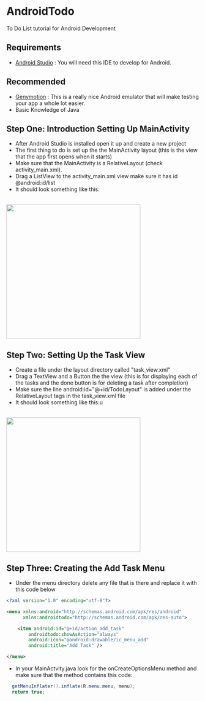 # AndroidTodo
To Do List tutorial for Android Development
## Requirements
- [Android Studio](https://developer.android.com/sdk/index.html) : You will need this IDE to develop for Android.

## Recommended
- [Genymotion](https://www.genymotion.com) : This is a really nice Android emulator that will make testing your app a whole lot easier.
- Basic Knowledge of Java

## Step One: Introduction Setting Up MainActivity
- After Android Studio is installed open it up and create a new project
- The first thing to do is set up the the MainActivity layout (this is the view that the app first opens when it starts)
- Make sure that the MainActivity is a RelativeLayout (check activity_main.xml).
- Drag a ListView to the activity_main.xml view make sure it has id @android:id/list
- It should look something like this:
<br>
<img src="http://nisargap.github.io/AndroidTodo/images/StepOne.png" width="350">

## Step Two: Setting Up the Task View
- Create a file under the layout directory called "task_view.xml"
- Drag a TextView and a Button the the view (this is for displaying each of the tasks and the done button is for deleting a task after completion)
- Make sure the line android:id="@+id/TodoLayout" is added under the RelativeLayout tags in the task_view.xml file
- It should look something like this:u
<br>
<img src="http://nisargap.github.io/AndroidTodo/images/StepTwo.png" width="350">

## Step Three: Creating the Add Task Menu
- Under the menu directory delete any file that is there and replace it with this code below
```xml
<?xml version="1.0" encoding="utf-8"?>

<menu xmlns:android="http://schemas.android.com/apk/res/android"
      xmlns:androidtodo="http://schemas.android.com/apk/res-auto">

    <item android:id="@+id/action_add_task"
        androidtodo:showAsAction="always"
        android:icon="@android:drawable/ic_menu_add"
        android:title="Add Task" />

</menu>
```
- In your MainActvity.java look for the onCreateOptionsMenu method and make sure that the method contains this code:
```java
  getMenuInflater().inflate(R.menu.menu, menu);
  return true;
```
